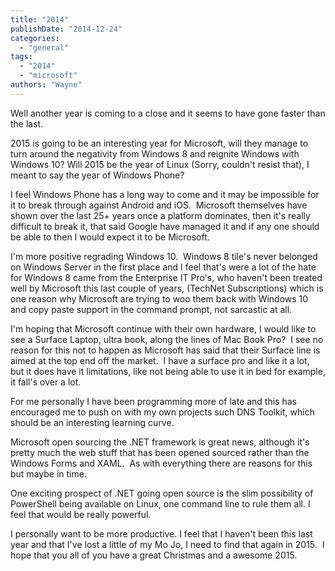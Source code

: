 ```yaml
---
title: "2014"
publishDate: "2014-12-24"
categories: 
  - "general"
tags: 
  - "2014"
  - "microsoft"
authors: "Wayne"
---
```


Well another year is coming to a close and it seems to have gone faster than the last.

2015 is going to be an interesting year for Microsoft, will they manage to turn around the negativity from Windows 8 and reignite Windows with Windows 10? Will 2015 be the year of Linux (Sorry, couldn't resist that), I meant to say the year of Windows Phone?

I feel Windows Phone has a long way to come and it may be impossible for it to break through against Android and iOS.  Microsoft themselves have shown over the last 25+ years once a platform dominates, then it's really difficult to break it, that said Google have managed it and if any one should be able to then I would expect it to be Microsoft.

I'm more positive regrading Windows 10.  Windows 8 tile's never belonged on Windows Server in the first place and I feel that's were a lot of the hate for Windows 8 came from the Enterprise IT Pro's, who haven't been treated well by Microsoft this last couple of years, (TechNet Subscriptions) which is one reason why Microsoft are trying to woo them back with Windows 10 and copy paste support in the command prompt, not sarcastic at all.

I'm hoping that Microsoft continue with their own hardware, I would like to see a Surface Laptop, ultra book, along the lines of Mac Book Pro?  I see no reason for this not to happen as Microsoft has said that their Surface line is aimed at the top end off the market.  I have a surface pro and like it a lot, but it does have it limitations, like not being able to use it in bed for example, it fall's over a lot.

For me personally I have been programming more of late and this has encouraged me to push on with my own projects such DNS Toolkit, which should be an interesting learning curve.

Microsoft open sourcing the .NET framework is great news, although it's pretty much the web stuff that has been opened sourced rather than the Windows Forms and XAML.  As with everything there are reasons for this but maybe in time.

One exciting prospect of .NET going open source is the slim possibility of PowerShell being available on Linux, one command line to rule them all. I feel that would be really powerful.

I personally want to be more productive. I feel that I haven't been this last year and that I've lost a little of my Mo Jo, I need to find that again in 2015.  I hope that you all of you have a great Christmas and a awesome 2015.
